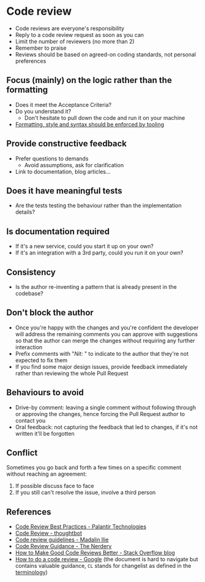 # Code review

- Code reviews are everyone's responsibility
- Reply to a code review request as soon as you can
- Limit the number of reviewers (no more than 2)
- Remember to praise
- Reviews should be based on agreed-on coding standards, not personal preferences

## Focus (mainly) on the logic rather than the formatting

- Does it meet the Acceptance Criteria?
- Do you understand it?
  - Don't hesitate to pull down the code and run it on your machine
- [Formatting, style and syntax should be enforced by tooling](../dotnet/coding-convention/README.md)

## Provide constructive feedback

- Prefer questions to demands
  - Avoid assumptions, ask for clarification
- Link to documentation, blog articles...

## Does it have meaningful tests

- Are the tests testing the behaviour rather than the implementation details?

## Is documentation required

- If it's a new service, could you start it up on your own?
- If it's an integration with a 3rd party, could you run it on your own?

## Consistency

- Is the author re-inventing a pattern that is already present in the codebase?

## Don't block the author

- Once you're happy with the changes and you're confident the developer will address the remaining comments you can approve with suggestions so that the author can merge the changes without requiring any further interaction
- Prefix comments with "_Nit:_ " to indicate to the author that they're not expected to fix them
- If you find some major design issues, provide feedback immediately rather than reviewing the whole Pull Request

## Behaviours to avoid

- Drive-by comment: leaving a single comment without following through or approving the changes, hence forcing the Pull Request author to contact you
- Oral feedback: not capturing the feedback that led to changes, if it's not written it'll be forgotten

## Conflict

Sometimes you go back and forth a few times on a specific comment without reaching an agreement:

1. If possible discuss face to face
2. If you still can't resolve the issue, involve a third person

## References

- [Code Review Best Practices - Palantir Technologies][code-review-best-practices-palantir-technologies]
- [Code Review - thoughtbot][code-review-thoughtbot]
- [Code review guidelines - Madalin Ilie][code-review-guidelines-madalin-ilie]
- [Code Review Guidance - The Nerdery][code-review-guidance-the-nerdery]
- [How to Make Good Code Reviews Better - Stack Overflow blog][how-to-make-good-code-reviews-better-stack-overflow-blog]
- [How to do a code review - Google][how-to-do-a-code-review-google] (the document is hard to navigate but contains valuable guidance, `CL` stands for changelist as defined in the [terminology][google-engineering-practices-terminology])

[code-review-best-practices-palantir-technologies]: https://medium.com/palantir/code-review-best-practices-19e02780015f
[code-review-thoughtbot]: https://github.com/thoughtbot
[code-review-guidelines-madalin-ilie]: https://www.codeproject.com/Articles/524235/Codeplusreviewplusguidelines
[code-review-guidance-the-nerdery]: https://github.com/thenerdery/process-guidance/blob/master/code-review-guidance.md
[how-to-do-a-code-review-google]: https://google.github.io/eng-practices/review/reviewer/
[google-engineering-practices-terminology]: https://google.github.io/eng-practices/#terminology
[how-to-make-good-code-reviews-better-stack-overflow-blog]: https://stackoverflow.blog/2019/09/30/how-to-make-good-code-reviews-better/
